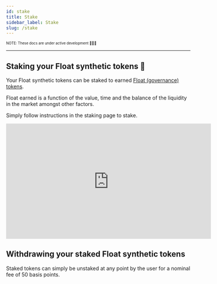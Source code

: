 ```yaml
---
id: stake
title: Stake
sidebar_label: Stake
slug: /stake
---
```


<sub><sup> NOTE: These docs are under active development 👷‍♀️👷 </sup></sub>

---

## Staking your Float synthetic tokens 🏦

Your Float synthetic tokens can be staked to earned [Float (governance) tokens](/docs/float-token).

Float earned is a function of the value, time and the balance of the liquidity in the market amongst other factors.

Simply follow instructions in the staking page to stake.

<iframe width="560" height="315" src="https://www.youtube.com/embed/UYaFg5X_dLg" title="YouTube video player" frameborder="0" allow="accelerometer; autoplay; clipboard-write; encrypted-media; gyroscope; picture-in-picture" allowfullscreen></iframe>

## Withdrawing your staked Float synthetic tokens

Staked tokens can simply be unstaked at any point by the user for a nominal fee of 50 basis points.
